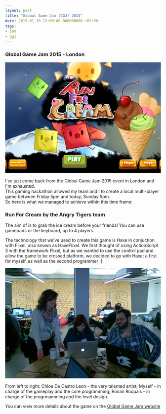 ```yaml
---
layout: post
title: "Global Game Jam (GGJ) 2015"
date: 2015-01-10 12:00:00.000000000 +01:00
tags:
- jam
- ggj
---
```


### Global Game Jam 2015 - London ###

![Run for cream](/images/runforcreamscreen.png "Run for cream")

I've just come back from the Global Game Jam 2015 event in London and I'm exhausted.   
This gaming hackathon allowed my team and I to create a local multi-player game between Friday 5pm and today, Sunday 5pm.   
So here is what we managed to achieve within this time frame:   

### Run For Cream by the Angry Tigers team ###

The aim of is to grab the ice cream before your friends! You can use gamepads or the keyboard, up to 4 players. 

The technology that we've used to create this game is Haxe in conjuction with Flixel, also known as HaxeFlixel.
We first thought of using ActionScript 3 with the framework Flixel, but as we wanted to use the control pad and allow the game to be crossed platform, we decided to go with Haxe; a first for myself, as well as the second programmer :]   

![Team - Angry Tigers](/images/gamejam15.jpg "Team - Angry Tigers")

From left to right:
Chloe De Castro Leon - the very talented artist;
Myself - in charge of the gameplay and the core programming;
Ronan Roquais - in charge of the progrmamming and the level design.

You can view more details about the game on the [Global Game Jam website](http://globalgamejam.org/2015/games/run-cream)